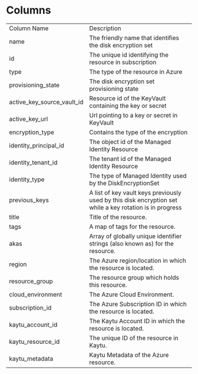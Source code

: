 # Columns  

<table>
	<tr><td>Column Name</td><td>Description</td></tr>
	<tr><td>name</td><td>The friendly name that identifies the disk encryption set</td></tr>
	<tr><td>id</td><td>The unique id identifying the resource in subscription</td></tr>
	<tr><td>type</td><td>The type of the resource in Azure</td></tr>
	<tr><td>provisioning_state</td><td>The disk encryption set provisioning state</td></tr>
	<tr><td>active_key_source_vault_id</td><td>Resource id of the KeyVault containing the key or secret</td></tr>
	<tr><td>active_key_url</td><td>Url pointing to a key or secret in KeyVault</td></tr>
	<tr><td>encryption_type</td><td>Contains the type of the encryption</td></tr>
	<tr><td>identity_principal_id</td><td>The object id of the Managed Identity Resource</td></tr>
	<tr><td>identity_tenant_id</td><td>The tenant id of the Managed Identity Resource</td></tr>
	<tr><td>identity_type</td><td>The type of Managed Identity used by the DiskEncryptionSet</td></tr>
	<tr><td>previous_keys</td><td>A list of key vault keys previously used by this disk encryption set while a key rotation is in progress</td></tr>
	<tr><td>title</td><td>Title of the resource.</td></tr>
	<tr><td>tags</td><td>A map of tags for the resource.</td></tr>
	<tr><td>akas</td><td>Array of globally unique identifier strings (also known as) for the resource.</td></tr>
	<tr><td>region</td><td>The Azure region/location in which the resource is located.</td></tr>
	<tr><td>resource_group</td><td>The resource group which holds this resource.</td></tr>
	<tr><td>cloud_environment</td><td>The Azure Cloud Environment.</td></tr>
	<tr><td>subscription_id</td><td>The Azure Subscription ID in which the resource is located.</td></tr>
	<tr><td>kaytu_account_id</td><td>The Kaytu Account ID in which the resource is located.</td></tr>
	<tr><td>kaytu_resource_id</td><td>The unique ID of the resource in Kaytu.</td></tr>
	<tr><td>kaytu_metadata</td><td>Kaytu Metadata of the Azure resource.</td></tr>
</table>